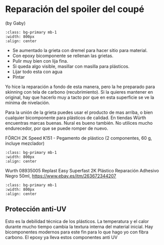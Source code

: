 # Reparación del spoiler del coupé

(by Gaby)

```{image} ./images/products/innotec.png
:class: bg-primary mb-1
:width: 800px
:align: center
```

- Se aumentado la grieta con dremel para hacer sitio para material.
- Con epoxy bicomponente se rellenan las grietas. 
- Pulir muy bien con lija fina.
- Si queda algo visible, masillar con masilla para plásticos.
- Lijar todo esta con agua
- Pintar 

Yo hice la reparación a fondo de esta manera, pero la he preparado para skinning
con tela de carbono (recubrimiento). Si la quieres mantener en original, hay que
hacerlo muy a tacto por que en esta superficie se ve la mínima de nivelación.

Para la unión de la grieta puedes usar el producto de mas arriba, o bien
cualquier bicomponente para plásticos de calidad. En tiendas Würth encuentras
marcas buenas. Nural es bueno también. No utilices mucho endurecedor, por que se
puede romper de nuevo.

FÖRCH 2K Speed K151 - Pegamento de plástico (2 componentes, 60 g, incluye mezclador)
```{image} ./images/products/forch.png
:class: bg-primary mb-1
:width: 800px
:align: center
```

Wurth 08935005 Replast Easy Superfast 2K Plástico Reparación Adhesivo Negro 50ml, https://www.ebay.es/itm/263672344207

```{image} ./images/products/wurth-replast.png
:class: bg-primary mb-1
:width: 800px
:align: center
```

## Protección anti-UV

Esto es la debilidad técnica de los plásticos. La temperatura y el calor durante mucho tiempo cambia la textura interna del material inicial.
Hay bicomponentes modernos para este fin para lo que hago yo con fibra carbono. El epoxy ya lleva estos componentes anti UV